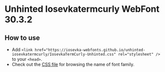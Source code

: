 # Unhinted Iosevkatermcurly WebFont 30.3.2

## How to use

- Add `<link href="https://iosevka-webfonts.github.io/unhinted-iosevkatermcurly/IosevkaTermCurly-Unhinted.css" rel="stylesheet" />` to your `<head>`.
- Check out the [CSS file](./IosevkaTermCurly-Unhinted.css) for browsing the name of font family.
